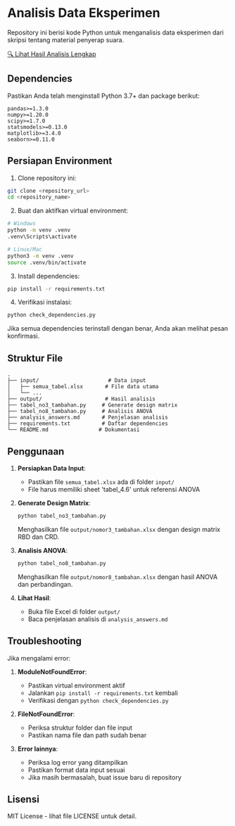 # Analisis Data Eksperimen

Repository ini berisi kode Python untuk menganalisis data eksperimen dari skripsi tentang material penyerap suara.

[🔍 Lihat Hasil Analisis Lengkap](analysis_answers.md)

## Dependencies

Pastikan Anda telah menginstall Python 3.7+ dan package berikut:
```
pandas>=1.3.0
numpy>=1.20.0
scipy>=1.7.0
statsmodels>=0.13.0
matplotlib>=3.4.0
seaborn>=0.11.0
```

## Persiapan Environment

1. Clone repository ini:
```bash
git clone <repository_url>
cd <repository_name>
```

2. Buat dan aktifkan virtual environment:
```bash
# Windows
python -m venv .venv
.venv\Scripts\activate

# Linux/Mac
python3 -m venv .venv
source .venv/bin/activate
```

3. Install dependencies:
```bash
pip install -r requirements.txt
```

4. Verifikasi instalasi:
```bash
python check_dependencies.py
```
Jika semua dependencies terinstall dengan benar, Anda akan melihat pesan konfirmasi.

## Struktur File

```
.
├── input/                      # Data input
│   ├── semua_tabel.xlsx       # File data utama
│   └── ...
├── output/                    # Hasil analisis
├── tabel_no3_tambahan.py     # Generate design matrix
├── tabel_no8_tambahan.py     # Analisis ANOVA
├── analysis_answers.md       # Penjelasan analisis
├── requirements.txt          # Daftar dependencies
└── README.md                # Dokumentasi
```

## Penggunaan

1. **Persiapkan Data Input**:
   - Pastikan file `semua_tabel.xlsx` ada di folder `input/`
   - File harus memiliki sheet 'tabel_4.6' untuk referensi ANOVA

2. **Generate Design Matrix**:
   ```bash
   python tabel_no3_tambahan.py
   ```
   Menghasilkan file `output/nomor3_tambahan.xlsx` dengan design matrix RBD dan CRD.

3. **Analisis ANOVA**:
   ```bash
   python tabel_no8_tambahan.py
   ```
   Menghasilkan file `output/nomor8_tambahan.xlsx` dengan hasil ANOVA dan perbandingan.

4. **Lihat Hasil**:
   - Buka file Excel di folder `output/`
   - Baca penjelasan analisis di `analysis_answers.md`

## Troubleshooting

Jika mengalami error:

1. **ModuleNotFoundError**:
   - Pastikan virtual environment aktif
   - Jalankan `pip install -r requirements.txt` kembali
   - Verifikasi dengan `python check_dependencies.py`

2. **FileNotFoundError**:
   - Periksa struktur folder dan file input
   - Pastikan nama file dan path sudah benar

3. **Error lainnya**:
   - Periksa log error yang ditampilkan
   - Pastikan format data input sesuai
   - Jika masih bermasalah, buat issue baru di repository

## Lisensi

MIT License - lihat file LICENSE untuk detail. 